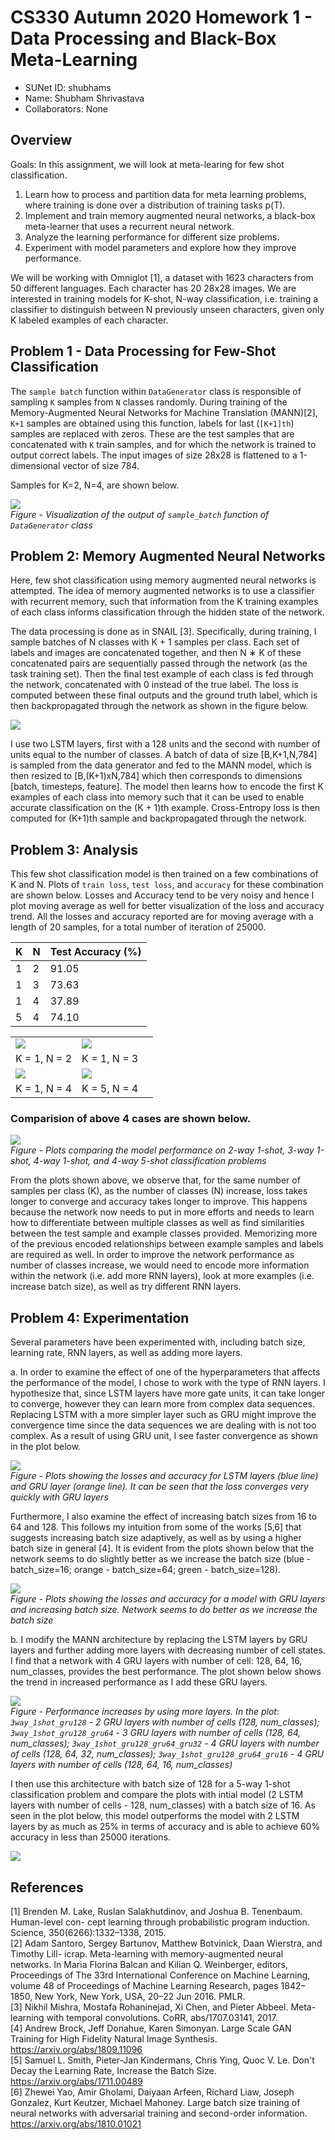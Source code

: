 # CS330 Autumn 2020 Homework 1 - Data Processing and Black-Box Meta-Learning
  - SUNet ID: shubhams  
  - Name: Shubham Shrivastava  
  - Collaborators: None  
  
## Overview  

Goals: In this assignment, we will look at meta-learing for few shot classification.  

 1. Learn how to process and partition data for meta learning problems, where training is done over a distribution of training tasks p(T).  
 2. Implement and train memory augmented neural networks, a black-box meta-learner that uses a recurrent neural network.  
 3. Analyze the learning performance for different size problems.  
 4. Experiment with model parameters and explore how they improve performance.  
 
We will be working with Omniglot [1], a dataset with 1623 characters from 50 different languages. Each character has 20 28x28 images. We are interested in training models for K-shot, N-way classification, i.e. training a classifier to distinguish between N previously unseen characters, given only K labeled examples of each character.

## Problem 1 - Data Processing for Few-Shot Classification  

The `sample batch` function within `DataGenerator` class is responsible of sampling `K` samples from `N` classes randomly. During training of the Memory-Augmented Neural Networks for Machine Translation (MANN)[2], `K+1` samples are obtained using this function, labels for last (`[K+1]th`) samples are replaced with zeros. These are the test samples that are concatenated with `K` train samples, and for which the network is trained to output correct labels. The input images of size 28x28 is flattened to a 1-dimensional vector of size 784.    

Samples for K=2, N=4, are shown below.

![](plots/dataset.png)  
*Figure - Visualization of the output of `sample_batch` function of `DataGenerator` class*

## Problem 2: Memory Augmented Neural Networks  

Here, few shot classification using memory augmented neural networks is attempted. The idea of memory augmented networks is to use a classifier with recurrent memory, such that information from the K training examples of each class informs classification through the hidden state of the network.  

The data processing is done as in SNAIL [3]. Specifically, during training, I sample batches of N classes with K + 1 samples per class. Each set of labels and images are concatenated together, and then N ∗ K of these concatenated pairs are sequentially passed through the network (as the task training set). Then the final test example of each class is fed through the network, concatenated with 0 instead of the true label. The loss is computed between these final outputs and the ground truth label, which is then backpropagated through the network as shown in the figure below.  

![](plots/mann_few_shot_classification.png)   

I use two LSTM layers, first with a 128 units and the second with number of units equal to the number of classes. A batch of data of size [B,K+1,N,784] is sampled from the data generator and fed to the MANN model, which is then resized to [B,(K+1)xN,784] which then corresponds to dimensions [batch, timesteps, feature]. The model then learns how to encode the first K examples of each class into memory such that it can be used to enable accurate classification on the (K + 1)th example. Cross-Entropy loss is then computed for (K+1)th sample and backpropagated through the network.    

## Problem 3: Analysis  

This few shot classification model is then trained on a few combinations of K and N. Plots of `train loss`, `test loss`, and `accuracy` for these combination are shown below. Losses and Accuracy tend to be very noisy and hence I plot moving average as well for better visualization of the loss and accuracy trend. All the losses and accuracy reported are for moving average with a length of 20 samples, for a total number of iteration of 25000.  

| K | N | Test Accuracy (%) |
|---|---|-------------------|
| 1 | 2 | 91.05             |
| 1 | 3 | 73.63             |
| 1 | 4 | 37.89             |
| 5 | 4 | 74.10             |

|   |   |                   |
|---|---|-------------------|
| ![](plots/plot_2way_1shot.png)  | ![](plots/plot_3way_1shot.png)  | 
| K = 1, N = 2 | K = 1, N = 3 |
| ![](plots/plot_4way_1shot.png)  | ![](plots/plot_4way_5shot.png)  | 
| K = 1, N = 4 | K = 5, N = 4 |


### Comparision of above 4 cases are shown below.  
![](plots/compare_few_shot_plots.png)  
*Figure - Plots comparing the model performance on 2-way 1-shot, 3-way 1-shot, 4-way 1-shot, and 4-way 5-shot classification problems*
 
From the plots shown above, we observe that, for the same number of samples per class (K), as the number of classes (N) increase, loss takes longer to converge and accuracy takes longer to improve. This happens because the network now needs to put in more efforts and needs to learn how to differentiate between multiple classes as well as find similarities between the test sample and example classes provided. Memorizing more of the previous encoded relationships between example samples and labels are required as well. In order to improve the network performance as number of classes increase, we would need to encode more information within the network (i.e. add more RNN layers), look at more examples (i.e. increase batch size), as well as try different RNN layers.  

## Problem 4: Experimentation  

Several parameters have been experimented with, including batch size, learning rate, RNN layers, as well as adding more layers.  

 a. In order to examine the effect of one of the hyperparameters that affects the performance of the model, I chose to work with the type of RNN layers. I hypothesize that, since LSTM layers have more gate units, it can take longer to converge, however they can learn more from complex data sequences. Replacing LSTM with a more simpler layer such as GRU might improve the convergence time since the data sequences we are dealing with is not too complex. As a result of using GRU unit, I see faster convergence as shown in the plot below.  
 
 ![](plots/compare_plots_lstm_gru.png)  
 *Figure - Plots showing the losses and accuracy for LSTM layers (blue line) and GRU layer (orange line). It can be seen that the loss converges very quickly with GRU layers*  
 
 Furthermore, I also examine the effect of increasing batch sizes from 16 to 64 and 128. This follows my intuition from some of the works [5,6] that suggests increasing batch size adaptively, as well as by using a higher batch size in general [4]. It is evident from the plots shown below that the network seems to do slightly better as we increase the batch size (blue - batch_size=16; orange - batch_size=64; green - batch_size=128).    
 
 ![](plots/compare_plots_gru128_64_32_16_b128.png)  
 *Figure - Plots showing the losses and accuracy for a model with GRU layers and increasing batch size. Network seems to do better as we increase the batch size*  
 
 b. I modify the MANN architecture by replacing the LSTM layers by GRU layers and further adding more layers with decreasing number of cell states. I find that a network with 4 GRU layers with number of cell: 128, 64, 16, num_classes, provides the best performance. The plot shown below shows the trend in increased performance as I add these GRU layers.    
 
 ![](plots/compare_plots_gru128_64_32_16.png)  
 *Figure - Performance increases by using more layers. In the plot: `3way_1shot_gru128` - 2 GRU layers with number of cells (128, num_classes); `3way_1shot_gru128_gru64` - 3 GRU layers with number of cells (128, 64, num_classes); `3way_1shot_gru128_gru64_gru32` - 4 GRU layers with number of cells (128, 64, 32, num_classes); `3way_1shot_gru128_gru64_gru16` - 4 GRU layers with number of cells (128, 64, 16, num_classes)*  
 
 I then use this architecture with batch size of 128 for a 5-way 1-shot classification problem and compare the plots with intial model (2 LSTM layers with number of cells - 128, num_classes) with a batch size of 16. As seen in the plot below, this model outperforms the model with 2 LSTM layers by as much as 25% in terms of accuracy and is able to achieve 60% accuracy in less than 25000 iterations.  
 
 ![](plots/compare_plots_5way_1shot_gru128_64_32_16_b128.png)  

## References

[1] Brenden M. Lake, Ruslan Salakhutdinov, and Joshua B. Tenenbaum. Human-level con- cept learning through probabilistic program induction. Science, 350(6266):1332–1338, 2015.  
[2] Adam Santoro, Sergey Bartunov, Matthew Botvinick, Daan Wierstra, and Timothy Lill- icrap. Meta-learning with memory-augmented neural networks. In Maria Florina Balcan and Kilian Q. Weinberger, editors, Proceedings of The 33rd International Conference on Machine Learning, volume 48 of Proceedings of Machine Learning Research, pages 1842–1850, New York, New York, USA, 20–22 Jun 2016. PMLR.  
[3] Nikhil Mishra, Mostafa Rohaninejad, Xi Chen, and Pieter Abbeel. Meta-learning with temporal convolutions. CoRR, abs/1707.03141, 2017.  
[4] Andrew Brock, Jeff Donahue, Karen Simonyan. Large Scale GAN Training for High Fidelity Natural Image Synthesis. https://arxiv.org/abs/1809.11096  
[5] Samuel L. Smith, Pieter-Jan Kindermans, Chris Ying, Quoc V. Le. Don't Decay the Learning Rate, Increase the Batch Size. https://arxiv.org/abs/1711.00489  
[6] Zhewei Yao, Amir Gholami, Daiyaan Arfeen, Richard Liaw, Joseph Gonzalez, Kurt Keutzer, Michael Mahoney. Large batch size training of neural networks with adversarial training and second-order information. https://arxiv.org/abs/1810.01021
